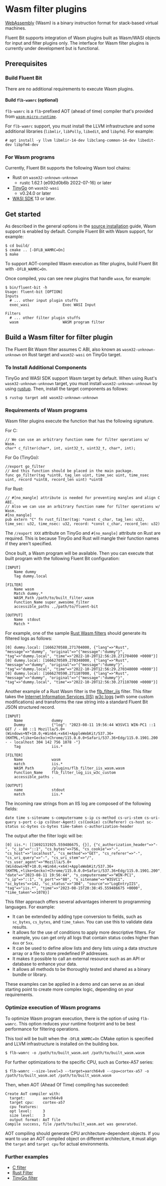# Wasm filter plugins

[WebAssembly](https://webassembly.org/) (Wasm) is a binary instruction format for stack-based virtual machines.

Fluent Bit supports integration of Wasm plugins built as Wasm/WASI objects for input and filter plugins only. The interface for Wasm filter plugins is currently under development but is functional.

## Prerequisites

### Build Fluent Bit

There are no additional requirements to execute Wasm plugins.

#### Build `flb-wamrc` (optional)

`flb-wamrc` is a `flb`-prefixed AOT (ahead of time) compiler that's provided from [`wasm-micro-runtime`](https://github.com/bytecodealliance/wasm-micro-runtime).

For `flb-wamrc` support, you must install the LLVM infrastructure and some additional libraries (`libmlir`, `libPolly`, `libedit`, and `libpfm`). For example:

```text
# apt install -y llvm libmlir-14-dev libclang-common-14-dev libedit-dev libpfm4-dev
```

### For Wasm programs

Currently, Fluent Bit supports the following Wasm tool chains:

* Rust on `wasm32-unknown-unknown`
  * rustc 1.62.1 (e092d0b6b 2022-07-16) or later
* [TinyGo](https://github.com/tinygo-org/tinygo) on `wasm32-wasi`
  * v0.24.0 or later
* [WASI SDK](https://github.com/WebAssembly/wasi-sdk) 13 or later.

## Get started

As described in the general options in the [source installation](../installation/sources/build-and-install.md) guide, Wasm support is enabled by default. Compile Fluent Bit with Wasm support, for example:

```text
$ cd build/
$ cmake .. [-DFLB_WAMRC=On]
$ make
```

To support AOT-compiled Wasm execution as filter plugins, build Fluent Bit with `-DFLB_WAMRC=On`.

Once compiled, you can see new plugins that handle `wasm`, for example:

```text
$ bin/fluent-bit -h
Usage: fluent-bit [OPTION]
Inputs
  # ... other input plugin stuffs
  exec_wasi               Exec WASI Input

Filters
  # ... other filter plugin stuffs
  wasm                    WASM program filter
```

## Build a Wasm filter for filter plugin

The Fluent Bit Wasm filter assumes C ABI, also known as `wasm32-unknown-unknown` on Rust target and `wasm32-wasi` on TinyGo target.

### To Install Additional Components

TinyGo and WASI SDK support Wasm target by default. When using Rust's `wasm32-unknown-unknown` target, you must install `wasm32-unknown-unknown` by using [rustup](https://rustup.rs/). Then, install the target components as follows:

```text
$ rustup target add wasm32-unknown-unknown
```

### Requirements of Wasm programs

Wasm filter plugins execute the function that has the following signature.

For C:

```text
// We can use an arbitrary function name for filter operations w/ Wasm.
char* c_filter(char*, int, uint32_t, uint32_t, char*, int);
```

For Go (TinyGo):

```text
//export go_filter
// And this function should be placed in the main package.
func go_filter(tag *uint8, tag_len uint, time_sec uint, time_nsec uint, record *uint8, record_len uint) *uint8
```

For Rust:

```text
// #[no_mangle] attribute is needed for preventing mangles and align C ABI.
// Also we can use an arbitrary function name for filter operations w/ Wasm.
#[no_mangle]
pub extern "C" fn rust_filter(tag: *const c_char, tag_len: u32, time_sec: u32, time_nsec: u32, record: *const c_char, record_len: u32)
```

The `//export XXX` attribute on TinyGo and `#[no_mangle]` attribute on Rust are required. This is because TinyGo and Rust will mangle their function names if they aren't specified.

Once built, a Wasm program will be available. Then you can execute that built program with the following Fluent Bit configuration:

```text
[INPUT]
    Name dummy
    Tag dummy.local

[FILTER]
    Name wasm
    Match dummy.*
    WASM_Path /path/to/built_filter.wasm
    Function_Name super_awesome_filter
    accessible_paths .,/path/to/fluent-bit

[OUTPUT]
    Name  stdout
    Match *
```

For example, one of the sample [Rust Wasm filters](https://github.com/fluent/fluent-bit/tree/master/examples/filter_rust) should generate its filtered logs as follows:

```text
[0] dummy.local: [1666270588.271704000, {"lang"=>"Rust", "message"=>"dummy", "original"=>"{"message":"dummy"}", "tag"=>"dummy.local", "time"=>"2022-10-20T12:56:28.271704000 +0000"}]
[0] dummy.local: [1666270589.270348000, {"lang"=>"Rust", "message"=>"dummy", "original"=>"{"message":"dummy"}", "tag"=>"dummy.local", "time"=>"2022-10-20T12:56:29.270348000 +0000"}]
[0] dummy.local: [1666270590.271107000, {"lang"=>"Rust", "message"=>"dummy", "original"=>"{"message":"dummy"}", "tag"=>"dummy.local", "time"=>"2022-10-20T12:56:30.271107000 +0000"}]
```
Another example of a Rust Wasm filter is the [flb_filter_iis](https://github.com/kenriortega/flb_filter_iis) filter.
This filter takes the [Internet Information Services (IIS)](https://learn.microsoft.com/en-us/iis/manage/provisioning-and-managing-iis/configure-logging-in-iis) [w3c logs](https://learn.microsoft.com/en-us/iis/manage/provisioning-and-managing-iis/configure-logging-in-iis#select-w3c-fields-to-log) (with some custom modifications) and transforms the raw string into a standard Fluent Bit JSON structured record.

```text
[INPUT]
    Name             dummy
    Dummy            {"log": "2023-08-11 19:56:44 W3SVC1 WIN-PC1 ::1 GET / - 80 ::1 Mozilla/5.0+(Windows+NT+10.0;+Win64;+x64)+AppleWebKit/537.36+(KHTML,+like+Gecko)+Chrome/115.0.0.0+Safari/537.36+Edg/115.0.1901.200 - - localhost 304 142 756 1078 -"}
    Tag              iis.*

[FILTER]
    Name             wasm
    match            iis.*
    WASM_Path        /plugins/flb_filter_iis_wasm.wasm
    Function_Name    flb_filter_log_iis_w3c_custom
    accessible_paths .

[OUTPUT]
    name             stdout
    match            iis.*
```

The incoming raw strings from an IIS log are composed of the following fields:

`date time s-sitename s-computername s-ip cs-method cs-uri-stem cs-uri-query s-port c-ip cs(User-Agent) cs(Cookie) cs(Referer) cs-host sc-status sc-bytes cs-bytes time-taken c-authorization-header`

The output after the filter logic will be:

```text
[0] iis.*: [[1692131925.559486675, {}], {"c_authorization_header"=>"-", "c_ip"=>"::1", "cs_bytes"=>756, "cs_cookie"=>"-", "cs_host"=>"localhost", "cs_method"=>"GET", "cs_referer"=>"-", "cs_uri_query"=>"-", "cs_uri_stem"=>"/", "cs_user_agent"=>"Mozilla/5.0+(Windows+NT+10.0;+Win64;+x64)+AppleWebKit/537.36+(KHTML,+like+Gecko)+Chrome/115.0.0.0+Safari/537.36+Edg/115.0.1901.200", "date"=>"2023-08-11 19:56:44", "s_computername"=>"WIN-PC1", "s_ip"=>"::1", "s_port"=>"80", "s_sitename"=>"W3SVC1", "sc_bytes"=>142, "sc_status"=>"304", "source"=>"LogEntryIIS", "tag"=>"iis.*", "time"=>"2023-08-15T20:38:45.559486675 +0000", "time_taken"=>1078}]
```

This filter approach offers several advantages inherent to programming languages. For example:
- It can be extended by adding type conversion to fields, such as `sc_bytes`, `cs_bytes`, and `time_taken`. You can use this to validate data results.
- It allows for the use of conditions to apply more descriptive filters. For example, you can get only all logs that contain status codes higher than `4xx` or `5xx`.
- It can be used to define allow lists and deny lists using a data structure array or a file to store predefined IP addresses.
- It makes it possible to call an external resource such as an API or database to enhance your data.
- It allows all methods to be thoroughly tested and shared as a binary bundle or library.

These examples can be applied in a demo and can serve as an ideal starting point to create more complex logic, depending on your requirements.

### Optimize execution of Wasm programs

To optimize Wasm program execution, there is the option of using `flb-wamrc`. This option reduces your runtime footprint and to be best performance for filtering operations.

This tool will be built when the `-DFLB_WAMRC=On` CMake option is specified and LLVM infrastructure is installed on the building box.

```shell
$ flb-wamrc -o /path/to/built_wasm.aot /path/to/built_wasm.wasm
```

For further optimizations to the specific CPU, such as Cortex-A57 series:

```text
$ flb-wamrc --size-level=3 --target=aarch64v8 --cpu=cortex-a57 -o /path/to/built_wasm.aot /path/to/built_wasm.wasm
```

Then, when AOT (Ahead Of Time) compiling has succeeded:

```text
Create AoT compiler with:
  target:        aarch64v8
  target cpu:    cortex-a57
  cpu features:
  opt level:     3
  size level:    3
  output format: AoT file
Compile success, file /path/to/built_wasm.aot was generated.
```

AOT compiling should generate CPU architecture-dependent objects. If you want to use an AOT compiled object on different architecture, it must align the `target` and `target cpu` for actual environments.

### Further examples

* [C filter](https://github.com/fluent/fluent-bit/tree/master/examples/filter_wasm_c)
* [Rust Filter](https://github.com/fluent/fluent-bit/tree/master/examples/filter_rust)
* [TinyGo filter](https://github.com/fluent/fluent-bit/tree/master/examples/filter_wasm_go)
